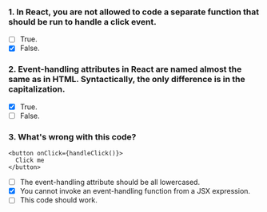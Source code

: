 ### 1. In React, you are not allowed to code a separate function that should be run to handle a click event.

- [ ] True.
- [x] False.

### 2. Event-handling attributes in React are named almost the same as in HTML. Syntactically, the only difference is in the capitalization.

- [x] True.
- [ ] False.

### 3. What's wrong with this code?

```
<button onClick={handleClick()}>
  Click me
</button>
```

- [ ] The event-handling attribute should be all lowercased.
- [x] You cannot invoke an event-handling function from a JSX expression.
- [ ] This code should work.
